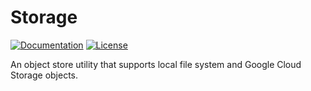 # Storage

[![Documentation](https://godoc.org/github.com/aaron0browne/storage?status.svg)](https://godoc.org/github.com/aaron0browne/storage)
[![License](https://img.shields.io/github/license/aaron0browne/storage.svg)](https://github.com/aaron0browne/storage/blob/master/LICENSE)

An object store utility that supports local file system and Google Cloud Storage objects.
